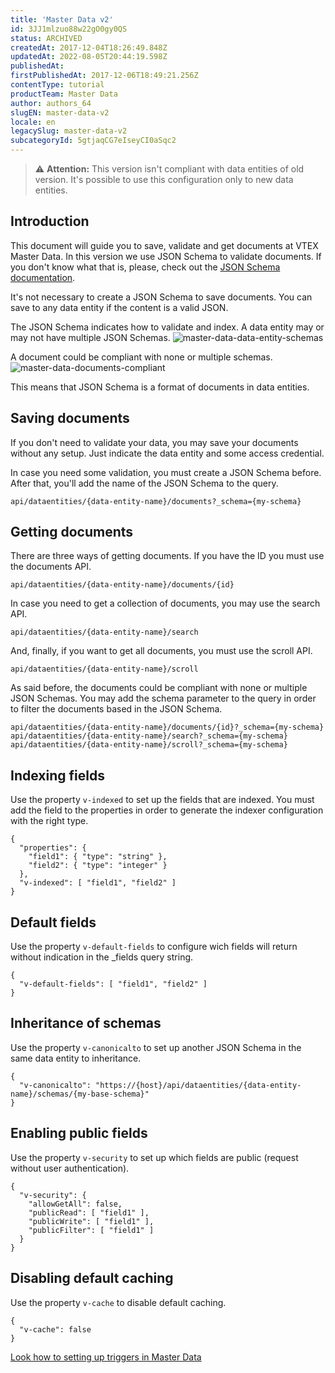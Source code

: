 ```yaml
---
title: 'Master Data v2'
id: 3JJ1mlzuo88w22gO0gy0QS
status: ARCHIVED
createdAt: 2017-12-04T18:26:49.848Z
updatedAt: 2022-08-05T20:44:19.598Z
publishedAt: 
firstPublishedAt: 2017-12-06T18:49:21.256Z
contentType: tutorial
productTeam: Master Data
author: authors_64
slugEN: master-data-v2
locale: en
legacySlug: master-data-v2
subcategoryId: 5gtjaqCG7eIseyCI0aSqc2
---
```


>⚠️ **Attention:** This version isn't compliant with data entities of old version. It's possible to use this configuration only to new data entities.

## Introduction

This document will guide you to save, validate and get documents at VTEX Master Data. In this version we use JSON Schema to validate documents. If you don't know what that is, please, check out the [JSON Schema documentation](https://spacetelescope.github.io/understanding-json-schema/).

It's not necessary to create a JSON Schema to save documents. You can save to any data entity if the content is a valid JSON.

The JSON Schema indicates how to validate and index. A data entity may or may not have multiple JSON Schemas.
![master-data-data-entity-schemas](//images.contentful.com/alneenqid6w5/5Ms8eS24xOsGWcEGY0WKwu/724d0585090ee2d3bf6fc47dad7a3859/master-data-data-entity-schemas.jpg)

A document could be compliant with none or multiple schemas.
![master-data-documents-compliant](//images.contentful.com/alneenqid6w5/7m7NMV5Hc4Wq8aKeGeWiAY/29301b6873e1549c244d56e15cf4caf7/master-data-documents-compliant.jpg)

This means that JSON Schema is a format of documents in data entities.

## Saving documents

If you don't need to validate your data, you may save your documents without any setup. Just indicate the data entity and some access credential.

In case you need some validation, you must create a JSON Schema before. After that, you'll add the name of the JSON Schema to the query.

`api/dataentities/{data-entity-name}/documents?_schema={my-schema}`

## Getting documents

There are three ways of getting documents. If you have the ID you must use the documents API.

`api/dataentities/{data-entity-name}/documents/{id}`

In case you need to get a collection of documents, you may use the search API.

`api/dataentities/{data-entity-name}/search`

And, finally, if you want to get all documents, you must use the scroll API.

`api/dataentities/{data-entity-name}/scroll`

As said before, the documents could be compliant with none or multiple JSON Schemas. You may add the schema parameter to the query in order to filter the documents based in the JSON Schema.

```
api/dataentities/{data-entity-name}/documents/{id}?_schema={my-schema}
api/dataentities/{data-entity-name}/search?_schema={my-schema}
api/dataentities/{data-entity-name}/scroll?_schema={my-schema}
```

## Indexing fields

Use the property `v-indexed` to set up the fields that are indexed. You must add the field to the properties in order to generate the indexer configuration with the right type.

```
{
  "properties": { 
    "field1": { "type": "string" }, 
    "field2": { "type": "integer" } 
  },
  "v-indexed": [ "field1", "field2" ]
}
```
## Default fields

Use the property `v-default-fields` to configure wich fields will return without indication in the \_fields query string. 

```
{
  "v-default-fields": [ "field1", "field2" ]
}
```

## Inheritance of schemas

Use the property `v-canonicalto` to set up another JSON Schema in the same data entity to inheritance.

```
{
  "v-canonicalto": "https://{host}/api/dataentities/{data-entity-name}/schemas/{my-base-schema}"
}
```

## Enabling public fields

Use the property `v-security` to set up which fields are public (request without user authentication).

```
{
  "v-security": {
    "allowGetAll": false,
    "publicRead": [ "field1" ],
    "publicWrite": [ "field1" ],
    "publicFilter": [ "field1" ]
  }
}
```

## Disabling default caching

Use the property `v-cache` to disable default caching.

```
{
  "v-cache": false
}
```

[Look how to setting up triggers in Master Data](https://help.vtex.com/en/tutorial/setting-up-triggers)
